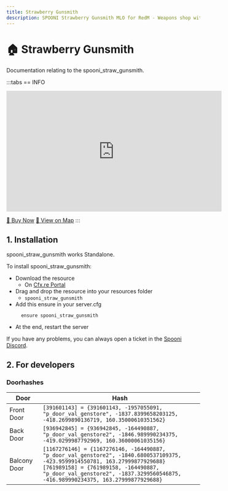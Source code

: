 ```yaml
---
title: Strawberry Gunsmith
description: SPOONI Strawberry Gunsmith MLO for RedM - Weapons shop with workshop. Firearms business for Strawberry roleplay in Red Dead Redemption 2 West Elizabeth.
---
```


# 🏠 Strawberry Gunsmith
Documentation relating to the spooni_straw_gunsmith.

:::tabs
== INFO
<iframe width="560" height="315" src="https://dunb17ur4ymx4.cloudfront.net/packages/images/7f2ac106c812e31f2ebcad3aa92b939c8d0144ab.png" frameborder="0" allow="accelerometer; autoplay; clipboard-write; encrypted-media; gyroscope; picture-in-picture; web-share" referrerpolicy="strict-origin-when-cross-origin" allowfullscreen></iframe>

<a href="https://spooni-mapping.tebex.io/package/5703317" class="button-buy">🛒 Buy Now</a>
<a href="https://spooni.de/rdr2/?m=house167" class="button-map">📍 View on Map</a>
:::

## 1. Installation
spooni_straw_gunsmith works Standalone.  

To install spooni_straw_gunsmith:
- Download the resource
  - On [Cfx.re Portal](https://portal.cfx.re/)
- Drag and drop the resource into your resources folder
  - `spooni_straw_gunsmith`
- Add this ensure in your server.cfg
  ```
    ensure spooni_straw_gunsmith
  ```
- At the end, restart the server

If you have any problems, you can always open a ticket in the [Spooni Discord](https://discord.gg/spooni).

## 2. For developers
### Doorhashes
| Door                      | Hash
|---------------------------|----------------------------------------------------------------------------------|
| Front Door                | `[391601143] = {391601143, -1957055091, "p_door_val_genstore", -1837.8399658203125, -418.2699890136719, 160.35000610351562}`
| Back Door                 | `[936942845] = {936942845, -164490887, "p_door_val_genstore2", -1846.989990234375, -419.0299987792969, 160.36000061035156}`
| Balcony Door              | `[1167276146] = {1167276146, -164490887, "p_door_val_genstore2", -1840.6800537109375, -423.9599914550781, 163.27999877929688}` <br> `[761989158] = {761989158, -164490887, "p_door_val_genstore2", -1837.3299560546875, -416.989990234375, 163.27999877929688}`
